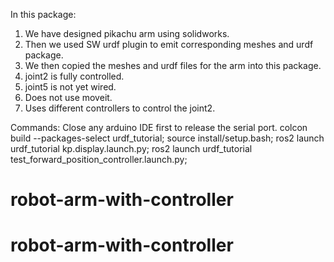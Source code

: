 In this package:

1. We have designed pikachu arm using solidworks.
2. Then we used SW urdf plugin to emit corresponding meshes and urdf package.
3. We then copied the meshes and urdf files for the arm into this package.
4. joint2 is fully controlled.
5. joint5 is not yet wired.
6. Does not use moveit.
7. Uses different controllers to control the joint2.


Commands:
Close any arduino IDE first to release the serial port.
colcon build  --packages-select urdf_tutorial; source install/setup.bash; ros2 launch urdf_tutorial kp.display.launch.py;
ros2 launch urdf_tutorial test_forward_position_controller.launch.py;
# robot-arm-with-controller
# robot-arm-with-controller
